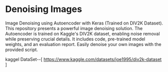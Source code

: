 # Denoising Images

Image Denoising using Autoencoder with Keras (Trained on DIV2K Dataset). This repository presents a powerful image denoising solution. The Autoencoder is trained on Kaggle's DIV2K dataset, enabling noise removal while preserving crucial details. It includes code, pre-trained model weights, and an evaluation report. Easily denoise your own images with the provided script.

kaggel DataSet--[ https://www.kaggle.com/datasets/joe1995/div2k-dataset  ]
